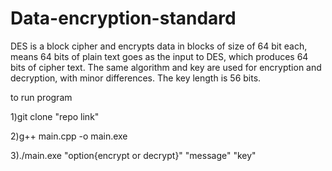 # Data-encryption-standard

DES is a block cipher and encrypts data in blocks of size of 64 bit each, means 64 bits of plain text goes as the input to DES, which produces 64 bits of cipher text. The same algorithm and key are used for encryption and decryption, with minor differences. The key length is 56 bits.

to run program 

1)git clone "repo link"

2)g++ main.cpp -o main.exe

3)./main.exe "option{encrypt or decrypt}" "message" "key"

